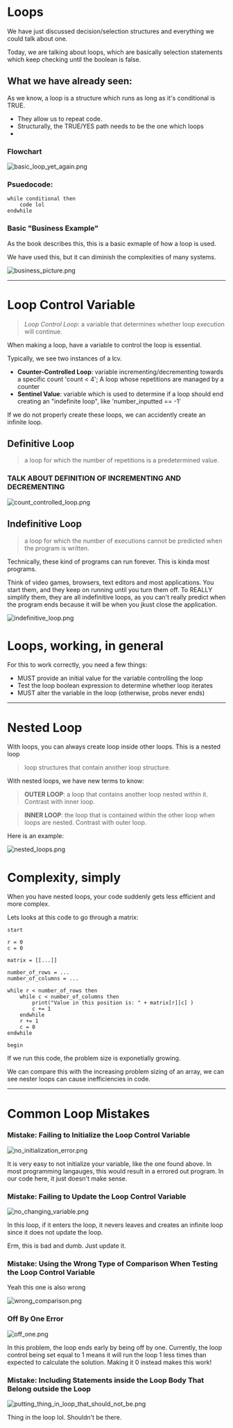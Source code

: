 # Loops

We have just discussed decision/selection structures and everything
we could talk about one.

Today, we are talking about loops, which are basically selection statements which
keep checking until the boolean is false.

## What we have already seen:

As we know, a loop is a structure which runs as long as it's conditional is TRUE.

- They allow us to repeat code.
- Structurally, the TRUE/YES path needs to be the one which loops
- 


### Flowchart

![basic_loop_yet_again.png](assets/basic_loop_yet_again.png)


### Psuedocode:

```
while conditional then
    code lol
endwhile
```


### Basic "Business Example"

As the book describes this, this is a basic exmaple
of how a loop is used.

We have used this, but it can diminish the complexities of many systems.

![business_picture.png](assets/business_picture.png)



--------------

# Loop Control Variable

> *Loop Control Loop*: a variable that determines whether loop execution will continue.

When making a loop, have a variable to control the loop is essential.

Typically, we see two instances of a lcv.

- **Counter-Controlled Loop**: variable incrementing/decrementing towards a specific count 'count < 4'; A loop whose repetitions are managed by a counter
- **Sentinel Value**: variable which is used to determine if a loop should end creating an "indefinite loop", like 'number_inputted == -1'

If we do not properly create these loops, we can accidently create an infinite loop.


## Definitive Loop

> a loop for which the number of repetitions is a predetermined value.

### TALK ABOUT DEFINITION OF INCREMENTING AND DECREMENTING

![count_controlled_loop.png](assets/count_controlled_loop.png)


## Indefinitive Loop

> a loop for which the number of executions cannot be predicted when the program is written.

Technically, these kind of programs can run forever.
This is kinda most programs.

Think of video games, browsers, text editors and most applications. You start them, and they keep on running until you turn them off.
To REALLY simplify them, they are all indefinitive loops,  as you can't really predict when the program ends because it will
be when you jkust close the application.

![indefinitive_loop.png](assets/indefinitive_loop.png)

# Loops, working, in general

For this to work correctly, you need a few things:

- MUST provide an initial value for the variable controlling the loop
- Test the loop boolean expression to determine whether loop iterates
- MUST alter the variable in the loop (otherwise, probs never ends)

-------


# Nested Loop

With loops, you can always create loop inside other loops.
This is a nested loop

> loop structures that contain another loop structure.

With nested loops, we have new terms to know:

> **OUTER LOOP**: a loop that contains another loop nested within it. Contrast with inner loop.

> **INNER LOOP**: the loop that is contained within the other loop when loops are nested. Contrast with outer loop.

Here is an example:

![nested_loops.png](assets/nested_loops.png)

# Complexity, simply

When you have nested loops, your code suddenly gets less efficient and more complex.

Lets looks at this code to go through a matrix:

```
start

r = 0
c = 0

matrix = [[...]]

number_of_rows = ...
number_of_columns = ...

while r < number_of_rows then
    while c < number_of_columns then
        print("Value in this position is: " + matrix[r][c] )
        c += 1
    endwhile
    r += 1
    c = 0
endwhile

begin
```

If we run this code, the problem size is exponetially growing.

We can compare this with the increasing problem sizing of an array, we
can see nester loops can cause inefficiencies in code.

------------

# Common Loop Mistakes

### Mistake: Failing to Initialize the Loop Control Variable

![no_initialization_error.png](assets/no_initialization_error.png)

It is very easy to not initialize your variable, like the one found above. In most programming
langauges, this would result in a errored out program. In our code here, it just doesn't make sense.

### Mistake: Failing to Update the Loop Control Variable

![no_changing_variable.png](assets/no_changing_variable.png)

In this loop, if it enters the loop, it nevers leaves and creates an infinite loop 
since it does not update the loop.

Erm, this is bad and dumb. Just update it.

### Mistake: Using the Wrong Type of Comparison When Testing the Loop Control Variable

Yeah this one is also wrong

![wrong_comparison.png](assets/wrong_comparison.png)

### Off By One Error

![off_one.png](assets/off_one.png)

In this problem, the loop ends early by being off by one. Currently, the loop control being set equal to 1 means
it will run the loop 1 less times than expected to calculate the solution. Making it 0 instead makes this work!

### Mistake: Including Statements inside the Loop Body That Belong outside the Loop

![putting_thing_in_loop_that_should_not_be.png](assets/putting_thing_in_loop_that_should_not_be.png)

Thing in the loop lol. Shouldn't be there.
